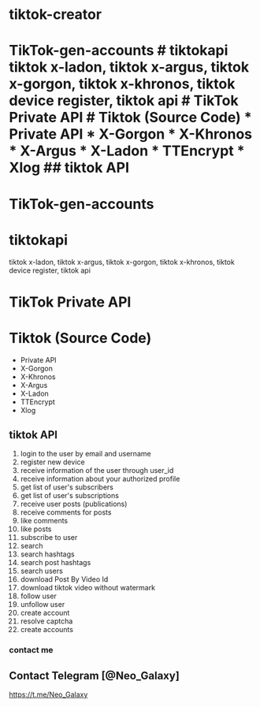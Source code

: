 # tiktok-creator
# TikTok-gen-accounts  # tiktokapi tiktok x-ladon, tiktok x-argus, tiktok x-gorgon, tiktok x-khronos, tiktok device register, tiktok api  # TikTok Private API  # Tiktok (Source Code) * Private API * X-Gorgon * X-Khronos  * X-Argus  * X-Ladon  * TTEncrypt * Xlog  ## tiktok API 

# TikTok-gen-accounts

# tiktokapi
tiktok x-ladon, tiktok x-argus, tiktok x-gorgon, tiktok x-khronos, tiktok device register, tiktok api

# TikTok Private API

# Tiktok (Source Code)
* Private API
* X-Gorgon
* X-Khronos 
* X-Argus 
* X-Ladon 
* TTEncrypt
* Xlog

## tiktok API

1. login to the user by email and username
2. register new device
3. receive information of the user through user_id
4. receive information about your authorized profile
5. get list of user's subscribers
6. get list of user's subscriptions
7. receive user posts (publications)
8. receive comments for posts
9. like comments
10. like posts
11. subscribe to user
12. search
13. search hashtags
14. search post hashtags
15. search users
16. download Post By Video Id
17. download tiktok video without watermark
18. follow user
19. unfollow user
20. create account
21. resolve captcha
22. create accounts
### contact me
## Contact Telegram [@Neo_Galaxy] 
https://t.me/Neo_Galaxy
